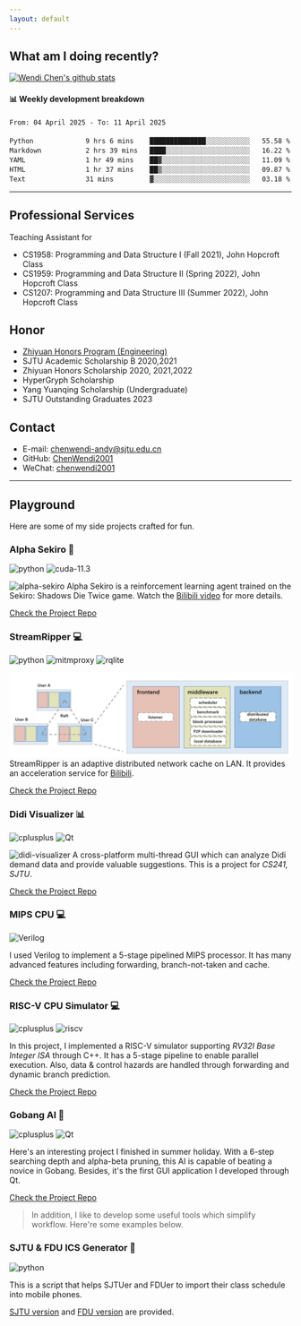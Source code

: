 ```yaml
---
layout: default
---
```



## What am I doing recently?

[![Wendi Chen's github stats](https://github-readme-stats.vercel.app/api?username=chenwendi2001)](https://github.com/ChenWendi2001)
#### 📊 Weekly development breakdown

<!--START_SECTION:waka-->


```txt
From: 04 April 2025 - To: 11 April 2025

Python             9 hrs 6 mins    ██████████████░░░░░░░░░░░   55.58 %
Markdown           2 hrs 39 mins   ████░░░░░░░░░░░░░░░░░░░░░   16.22 %
YAML               1 hr 49 mins    ██▓░░░░░░░░░░░░░░░░░░░░░░   11.09 %
HTML               1 hr 37 mins    ██▒░░░░░░░░░░░░░░░░░░░░░░   09.87 %
Text               31 mins         ▓░░░░░░░░░░░░░░░░░░░░░░░░   03.18 %
```


<!--END_SECTION:waka-->

* * *
## Professional Services
Teaching Assistant for
- CS1958: Programming and Data Structure I (Fall 2021), John Hopcroft Class
- CS1959: Programming and Data Structure II (Spring 2022), John Hopcroft Class
- CS1207: Programming and Data Structure III (Summer 2022), John Hopcroft Class


## Honor
- [Zhiyuan Honors Program (Engineering)](https://zhiyuan.sjtu.edu.cn/ "Zhiyuan College")
- SJTU Academic Scholarship B 2020,2021 
- Zhiyuan Honors Scholarship 2020, 2021,2022
- HyperGryph Scholarship
- Yang Yuanqing Scholarship (Undergraduate)
- SJTU Outstanding Graduates 2023


## Contact
- E-mail: chenwendi-andy@sjtu.edu.cn
- GitHub: [ChenWendi2001](https://github.com/ChenWendi2001 "Check GitHub")
- WeChat: [chenwendi2001](./WeChat "QR Code")


* * *
## Playground
Here are some of my side projects crafted for fun.

### Alpha Sekiro 🧠
![python](https://img.shields.io/badge/python-v3.8-blue) ![cuda-11.3](https://img.shields.io/badge/CUDA-v11.3-green)

![alpha-sekiro](./assets/img/alpha-sekiro.gif)
Alpha Sekiro is a reinforcement learning agent trained on the Sekiro: Shadows Die Twice game. 
Watch the [Bilibili video](https://www.bilibili.com/video/BV1aS4y1p78e) for more details.

[Check the Project Repo](https://github.com/ChenWendi2001/alpha-sekiro)

### StreamRipper 💻
![python](https://img.shields.io/badge/python-v3.8.8-blue) ![mitmproxy](https://img.shields.io/badge/mitmproxy-v7.0.4-green) ![rqlite](https://img.shields.io/badge/rqlite-v6.8.2-green)

![streamripper](./assets/img/streamripper-structure.png)
StreamRipper is an adaptive distributed network cache on LAN. It provides an acceleration service for [Bilibili](https://www.bilibili.com).

[Check the Project Repo](https://github.com/ChenWendi2001/StreamRipper)


### Didi Visualizer 📊

![cplusplus](https://img.shields.io/badge/c%2B%2B-11-brightgreen) ![Qt]( https://img.shields.io/badge/Qt-5.9.0-blue)

![didi-visualizer](./assets/img/didi-visualizer.png)
A cross-platform multi-thread GUI which can analyze Didi demand data and provide valuable suggestions. This is a project for *CS241, SJTU*. 


[Check the Project Repo](https://github.com/ChenWendi2001/Principles-and-Practice-of-Problem-Solving)


### MIPS CPU 💻

![Verilog](https://img.shields.io/badge/Verilog-2.0-blueviolet)

I used Verilog to implement a 5-stage pipelined MIPS processor. It has many advanced features including forwarding, branch-not-taken and cache.

[Check the Project Repo](https://github.com/ChenWendi2001/MIPS-CPU)


### RISC-V CPU Simulator 💻
![cplusplus](https://img.shields.io/badge/c%2B%2B-11-brightgreen) ![riscv](https://img.shields.io/badge/RISC--V-v2.2-blue) 

In this project, I implemented a RISC-V simulator supporting *RV32I Base Integer ISA* through C++. It has a 5-stage pipeline to enable parallel execution. Also, data & control hazards are handled through forwarding and dynamic branch prediction.


[Check the Project Repo](https://github.com/ChenWendi2001/RISCV-Simulator)

### Gobang AI 🎲
![cplusplus](https://img.shields.io/badge/c%2B%2B-11-brightgreen) ![Qt]( https://img.shields.io/badge/Qt-5.9.0-blue)

Here's an interesting project I finished in summer holiday. With a 6-step searching depth and alpha-beta pruning, this AI is capable of beating a novice in Gobang. Besides, it's the first GUI application I developed through Qt.

[Check the Project Repo](https://github.com/ChenWendi2001/GoBang_AI)

>In addition, I like to develop some useful tools which simplify workflow. Here're some examples below.

### SJTU & FDU ICS Generator 📆
![python](https://img.shields.io/badge/Python-v3.7-blue)

This is a script that helps SJTUer and FDUer to import their class schedule into mobile phones.

[SJTU version](https://github.com/ChenWendi2001/SJTU_ics_generator) and [FDU version](https://github.com/ChenWendi2001/fdu_ics_generator) are provided.
